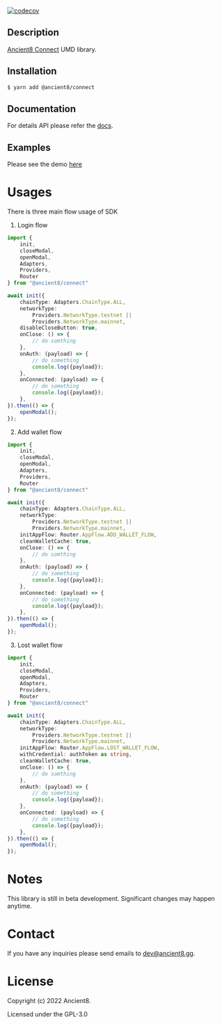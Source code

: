 [![codecov](https://codecov.io/gh/ancient8-dev/a8-id-backend/branch/main/graph/badge.svg?token=IBW28NGP2I)](https://codecov.io/gh/ancient8-dev/a8-id-backend)

## Description

[Ancient8 Connect](https://id.ancient8.gg) UMD library.

## Installation

```bash
$ yarn add @ancient8/connect
```

## Documentation

For details API please refer the [docs](https://docs.ancient8.dev/modules.html#default).

## Examples

Please see the demo [here](https://git.ancient8.gg/ancient8-dev/a8-uid/a8-connect-demo)

# Usages

There is three main flow usage of SDK

1. Login flow

```ts
import {
    init,
    closeModal,
    openModal,
    Adapters,
    Providers,
    Router
} from "@ancient8/connect"

await init({
    chainType: Adapters.ChainType.ALL,
    networkType:
        Providers.NetworkType.testnet ||
        Providers.NetworkType.mainnet,
    disableCloseButton: true,
    onClose: () => {
        // do somthing
    },
    onAuth: (payload) => {
        // do something
        console.log({payload});
    },
    onConnected: (payload) => {
        // do something
        console.log({payload});
    },
}).then(() => {
    openModal();
});
```

2. Add wallet flow

```ts
import {
    init,
    closeModal,
    openModal,
    Adapters,
    Providers,
    Router
} from "@ancient8/connect"

await init({
    chainType: Adapters.ChainType.ALL,
    networkType:
        Providers.NetworkType.testnet ||
        Providers.NetworkType.mainnet,
    initAppFlow: Router.AppFlow.ADD_WALLET_FLOW,
    cleanWalletCache: true,
    onClose: () => {
        // do somthing
    },
    onAuth: (payload) => {
        // do something
        console.log({payload});
    },
    onConnected: (payload) => {
        // do something
        console.log({payload});
    },
}).then(() => {
    openModal();
});
```

3. Lost wallet flow

```ts
import {
    init,
    closeModal,
    openModal,
    Adapters,
    Providers,
    Router
} from "@ancient8/connect"

await init({
    chainType: Adapters.ChainType.ALL,
    networkType:
        Providers.NetworkType.testnet ||
        Providers.NetworkType.mainnet,
    initAppFlow: Router.AppFlow.LOST_WALLET_FLOW,
    withCredential: authToken as string,
    cleanWalletCache: true,
    onClose: () => {
        // do somthing
    },
    onAuth: (payload) => {
        // do something
        console.log({payload});
    },
    onConnected: (payload) => {
        // do something
        console.log({payload});
    },
}).then(() => {
    openModal();
});
```

# Notes

This library is still in beta development. Significant changes may happen anytime.

# Contact

If you have any inquiries please send emails to dev@ancient8.gg.

# License

Copyright (c) 2022 Ancient8.

Licensed under the GPL-3.0
